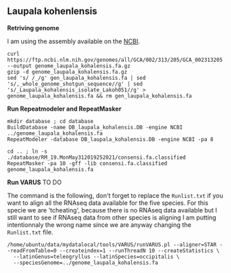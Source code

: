 ## Laupala kohenlensis

**Retriving genome** 

I am using the assembly available on the [NCBI](https://www.ncbi.nlm.nih.gov/genome/?term=txid109027[orgn]). 
```
curl https://ftp.ncbi.nlm.nih.gov/genomes/all/GCA/002/313/205/GCA_002313205.1_ASM231320v1/GCA_002313205.1_ASM231320v1_genomic.fna.gz --output genome_laupala_kohalensis.fa.gz
gzip -d genome_laupala_kohalensis.fa.gz 
sed 's/ /_/g' gen_laupala_kohalensis.fa | sed 's/,_whole_genome_shotgun_sequence//g' | sed 's/_Laupala_kohalensis_isolate_Lakoh051//g' > genome_laupala_kohalensis.fa && rm gen_laupala_kohalensis.fa
```
**Run Repeatmodeler and RepeatMasker** 

```
mkdir database ; cd database
BuildDatabase -name DB_laupala_kohalensis.DB -engine NCBI ../genome_laupala_kohalensis.fa
RepeatModeler -database DB_laupala_kohalensis.DB -engine NCBI -pa 8

cd .. ; ln -s ./database/RM_19.MonMay312019252021/consensi.fa.classified 
RepeatMasker -pa 10 -gff -lib consensi.fa.classified genome_laupala_kohalensis.fa
```

**Run VARUS** TO DO 

The command is the following, don't forget to replace the `Runlist.txt` if you want to align all the RNAseq data available for the five species. 
For this specie we are 'tcheating', because there is no RNAseq data available but I still want to see if RNAseq data from other species is aligning I am putting intentionnaly the wrong name since we are anyway changing the `Runlist.txt` file. 
```
/home/ubuntu/data/mydatalocal/tools/VARUS/runVARUS.pl --aligner=STAR --readFromTable=0 --createindex=1 --runThreadN 10 --createStatistics \
  --latinGenus=teleogryllus --latinSpecies=occipitalis \
  --speciesGenome=../genome_laupala_kohalensis.fa  
```
